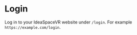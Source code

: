 # Login 

Log in to your IdeaSpaceVR website under `/login`. For example `https://example.com/login`.

